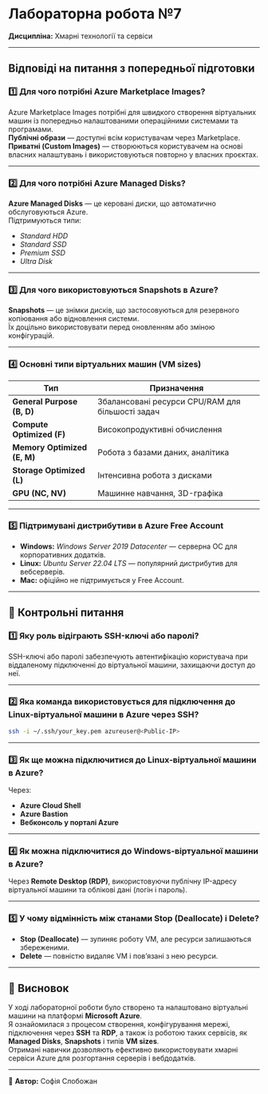 #  Лабораторна робота №7  
**Дисципліна:** Хмарні технології та сервіси  

---

## Відповіді на питання з попередньої підготовки

### 1️⃣ Для чого потрібні Azure Marketplace Images?
Azure Marketplace Images потрібні для швидкого створення віртуальних машин із попередньо налаштованими операційними системами та програмами.  
**Публічні образи** — доступні всім користувачам через Marketplace.  
**Приватні (Custom Images)** — створюються користувачем на основі власних налаштувань і використовуються повторно у власних проєктах.

---

### 2️⃣ Для чого потрібні Azure Managed Disks?
**Azure Managed Disks** — це керовані диски, що автоматично обслуговуються Azure.  
Підтримуються типи:  
- *Standard HDD*  
- *Standard SSD*  
- *Premium SSD*  
- *Ultra Disk*

---

### 3️⃣ Для чого використовуються Snapshots в Azure?
**Snapshots** — це знімки дисків, що застосовуються для резервного копіювання або відновлення системи.  
Їх доцільно використовувати перед оновленням або зміною конфігурацій.

---

### 4️⃣ Основні типи віртуальних машин (VM sizes)
| Тип | Призначення |
|------|--------------|
| **General Purpose (B, D)** | Збалансовані ресурси CPU/RAM для більшості задач |
| **Compute Optimized (F)** | Високопродуктивні обчислення |
| **Memory Optimized (E, M)** | Робота з базами даних, аналітика |
| **Storage Optimized (L)** | Інтенсивна робота з дисками |
| **GPU (NC, NV)** | Машинне навчання, 3D-графіка |

---

### 5️⃣ Підтримувані дистрибутиви в Azure Free Account
- **Windows:** *Windows Server 2019 Datacenter* — серверна ОС для корпоративних додатків.  
- **Linux:** *Ubuntu Server 22.04 LTS* — популярний дистрибутив для вебсерверів.  
- **Mac:** офіційно не підтримується у Free Account.

---

## 🧠 Контрольні питання

### 1️⃣ Яку роль відіграють SSH-ключі або паролі?
SSH-ключі або паролі забезпечують автентифікацію користувача при віддаленому підключенні до віртуальної машини, захищаючи доступ до неї.

---

### 2️⃣ Яка команда використовується для підключення до Linux-віртуальної машини в Azure через SSH?
```bash
ssh -i ~/.ssh/your_key.pem azureuser@<Public-IP>
```

---

### 3️⃣ Як ще можна підключитися до Linux-віртуальної машини в Azure?
Через:
- **Azure Cloud Shell**
- **Azure Bastion**
- **Вебконсоль у порталі Azure**

---

### 4️⃣ Як можна підключитися до Windows-віртуальної машини в Azure?
Через **Remote Desktop (RDP)**, використовуючи публічну IP-адресу віртуальної машини та облікові дані (логін і пароль).

---

### 5️⃣ У чому відмінність між станами Stop (Deallocate) і Delete?
- **Stop (Deallocate)** — зупиняє роботу VM, але ресурси залишаються збереженими.  
- **Delete** — повністю видаляє VM і пов’язані з нею ресурси.

---

## 🧾 Висновок

У ході лабораторної роботи було створено та налаштовано віртуальні машини на платформі **Microsoft Azure**.  
Я ознайомилася з процесом створення, конфігурування мережі, підключення через **SSH** та **RDP**, а також із роботою таких сервісів, як **Managed Disks**, **Snapshots** і типів **VM sizes**.  
Отримані навички дозволяють ефективно використовувати хмарні сервіси Azure для розгортання серверів і вебдодатків.  

---

📅 **Автор:** Софія Слобожан  

